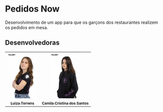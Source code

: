 # Pedidos Now



Desenvolvimento de um app para que os garçons dos restaurantes realizem os pedidos em mesa.

## Desenvolvedoras

<table>
  <tr>
    <td align="center">
      <a href="https://github.com/luizatorrens">
        <img src="src/img/luiza.jpg" width="100px;"/><br>
        <sub>
          <b>Luiza Torrens</b>
        </sub>
      </a>
    </td>
    <td align="center">
      <a href="https://github.com/lamix1">
        <img src="src/img/camila.jpg" width="100px;"/><br>
        <sub>
          <b>Camila Cristina dos Santos</b>
        </sub>
      </a>
    </td>
  </tr>
</table>